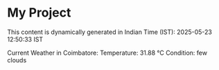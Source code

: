 # My Project

This content is dynamically generated in Indian Time (IST): 2025-05-23 12:50:33 IST


Current Weather in Coimbatore:
Temperature: 31.88 °C
Condition: few clouds
